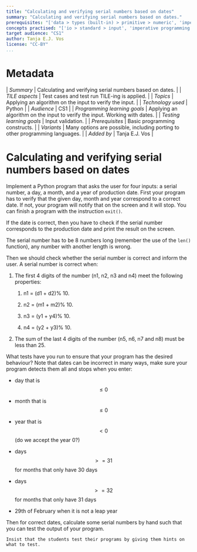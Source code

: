 ```yaml
---
title: "Calculating and verifying serial numbers based on dates"
summary: "Calculating and verifying serial numbers based on dates."
prerequisites: "['data > types (built-in) > primitive > numeric', 'imperative programming > variables > variable declaration', 'expressions > operators > arithmetic operators']"
concepts practised: "['io > standard > input', 'imperative programming > variables > variable declaration', 'imperative programming > variables > assignment', 'control flow > conditionals', 'imperative programming > functions > algorithms']"
target audience: "CS1"
author: Tanja E.J. Vos
license: "CC-BY"
...
```


# Metadata

| *Summary*                     | Calculating and verifying serial numbers based on dates. |
| *TILE aspects*                | Test cases and test run TILE-ing is applied. |
| *Topics*                      | Applying an algorithm on the input to verify the input. |
| *Technology used*             | Python |
| *Audience*                    | CS1 |
| *Programming learning goals*  | Applying an algorithm on the input to verify the input. Working with dates. |
| *Testing learning goals*      | Input validation. |
| *Prerequisites*               | Basic programming constructs. |
| *Variants*                    | Many options are possible, including porting to other programming languages. | 
| *Added by*                    | Tanja E.J. Vos |   

# Calculating and verifying serial numbers based on dates





Implement a Python program that asks the user for four inputs: a
serial number, a day, a month, and a year of production date. First
your program has to verify that the given day, month and year
correspond to a correct date. If not, your program will notify that
on the screen and it will stop. You can finish a program with the
instruction `exit()`.

If the date is correct, then you have to check if the serial number
corresponds to the production date and print the result on the
screen.

The serial number has to be 8 numbers long (remember the use of the
`len()` function), any number with another length is wrong.

Then we should check whether the serial number is correct and inform
the user. A serial number is correct when:

1.  The first 4 digits of the number (n1, n2, n3 and n4) meet the
    following properties:

    1.  n1 = (d1 + d2)% 10.

    2.  n2 = (m1 + m2)% 10.

    3.  n3 = (y1 + y4)% 10.

    4.  n4 = (y2 + y3)% 10.

2.  The sum of the last 4 digits of the number (n5, n6, n7 and n8)
    must be less than 25.

What tests have you run to ensure that your program has the desired
behaviour? Note that dates can be incorrect in many ways, make sure
your program detects them all and stops when you enter:

-   day that is $$\leq 0$$

-   month that is $$\leq 0$$

-   year that is $$< 0$$ (do we accept the year 0?)

-   days $$>=31$$ for months that only have 30 days

-   days $$>=32$$ for months that only have 31 days

-   29th of February when it is not a leap year

Then for correct dates, calculate some serial numbers by hand such
that you can test the output of your program.

```testruntile
Insist that the students test their programs by giving them hints on
what to test.
```
